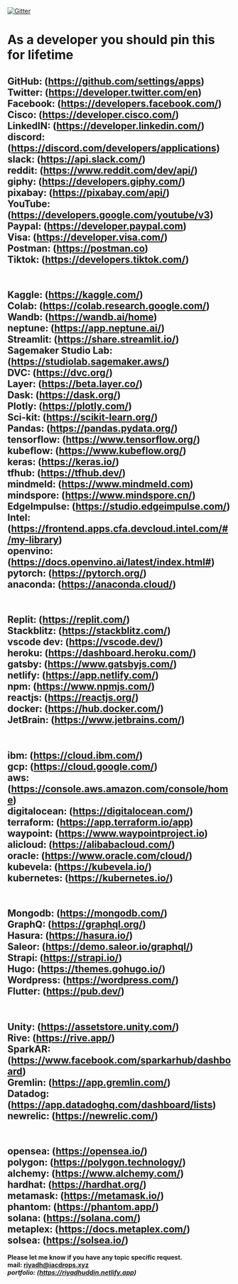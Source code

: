 [![Gitter](https://badges.gitter.im/iacdrop/community.svg)](https://gitter.im/iacdrop/community?utm_source=badge&utm_medium=badge&utm_campaign=pr-badge)
# As a developer you should pin this for lifetime
<b>GitHub: (https://github.com/settings/apps)
<br><b>Twitter: (https://developer.twitter.com/en)
<br><b>Facebook: (https://developers.facebook.com/)
<br><b>Cisco: (https://developer.cisco.com/)
<br><b>LinkedIN: (https://developer.linkedin.com/)
<br><b>discord: (https://discord.com/developers/applications)
<br><b>slack: (https://api.slack.com/)
<br><b>reddit: (https://www.reddit.com/dev/api/)
<br><b>giphy: (https://developers.giphy.com/)
<br><b>pixabay: (https://pixabay.com/api/)
<br><b>YouTube: (https://developers.google.com/youtube/v3)
<br><b>Paypal: (https://developer.paypal.com)
<br><b>Visa: (https://developer.visa.com/)
<br><b>Postman: (https://postman.co)
<br><b>Tiktok: (https://developers.tiktok.com/)
---------------------------------------------
<br><b>Kaggle: (https://kaggle.com/)
<br><b>Colab: (https://colab.research.google.com/)
<br><b>Wandb: (https://wandb.ai/home)
<br><b>neptune: (https://app.neptune.ai/)
<br><b>Streamlit: (https://share.streamlit.io/)
<br><b>Sagemaker Studio Lab: (https://studiolab.sagemaker.aws/)
<br><b>DVC: (https://dvc.org/)
<br><b>Layer: (https://beta.layer.co/)
<br><b>Dask: (https://dask.org/)
<br><b>Plotly: (https://plotly.com/)
<br><b>Sci-kit: (https://scikit-learn.org/)
<br><b>Pandas: (https://pandas.pydata.org/)
<br><b>tensorflow: (https://www.tensorflow.org/)
<br><b> kubeflow: (https://www.kubeflow.org/)
<br><b>keras: (https://keras.io/)
<br><b>tfhub: (https://tfhub.dev/)
<br><b>mindmeld: (https://www.mindmeld.com)
<br><b>mindspore: (https://www.mindspore.cn/)
<br><b>EdgeImpulse: (https://studio.edgeimpulse.com/)
<br><b>Intel: (https://frontend.apps.cfa.devcloud.intel.com/#/my-library)
<br><b>openvino: (https://docs.openvino.ai/latest/index.html#)
<br><b>pytorch: (https://pytorch.org/)
<br><b>anaconda: (https://anaconda.cloud/)
---------------------------------------------
<br><b>Replit: (https://replit.com/)
<br><b>Stackblitz: (https://stackblitz.com/)
<br><b>vscode dev: (https://vscode.dev/)
<br><b>heroku: (https://dashboard.heroku.com/)
<br><b>gatsby: (https://www.gatsbyjs.com/)
<br><b>netlify: (https://app.netlify.com/)
<br><b>npm: (https://www.npmjs.com/)
<br><b>reactjs: (https://reactjs.org/)
<br><b>docker: (https://hub.docker.com/)
<br><b>JetBrain: (https://www.jetbrains.com/)
---------------------------------------------
<br><b>ibm: (https://cloud.ibm.com/)
<br><b>gcp: (https://cloud.google.com/)
<br><b>aws: (https://console.aws.amazon.com/console/home)
<br><b>digitalocean: (https://digitalocean.com/)
<br><b>terraform: (https://app.terraform.io/app)
<br><b>waypoint: (https://www.waypointproject.io)
<br><b>alicloud: (https://alibabacloud.com/)
<br><b>oracle: (https://www.oracle.com/cloud/)
<br><b>kubevela: (https://kubevela.io/)
<br><b>kubernetes: (https://kubernetes.io/)
--------------------------------------------
<br><b>Mongodb: (https://mongodb.com/)
<br><b>GraphQ: (https://graphql.org/)
<br><b>Hasura: (https://hasura.io/)
<br><b>Saleor: (https://demo.saleor.io/graphql/)
<br><b>Strapi: (https://strapi.io/)
<br><b>Hugo: (https://themes.gohugo.io/)
<br><b>Wordpress: (https://wordpress.com/)
<br><b>Flutter: (https://pub.dev/)
---------------------------------------------
<br><b>Unity: (https://assetstore.unity.com/)
<br><b>Rive: (https://rive.app/)
<br><b>SparkAR: (https://www.facebook.com/sparkarhub/dashboard)
<br><b>Gremlin: (https://app.gremlin.com/)
<br><b>Datadog: (https://app.datadoghq.com/dashboard/lists)
<br><b>newrelic: (https://newrelic.com/)
---------------------------------------------
<br><b> opensea: (https://opensea.io/)
<br><b> polygon: (https://polygon.technology/)
<br><b> alchemy: (https://www.alchemy.com/)
<br><b> hardhat: (https://hardhat.org/)
<br><b> metamask: (https://metamask.io/)
<br><b> phantom: (https://phantom.app/)
<br><b> solana: (https://solana.com/)
<br><b> metaplex: (https://docs.metaplex.com/)
<br><b> solsea: (https://solsea.io/)
 ---------------------------------------------

Please let me know if you have any topic specific request.<br>
mail: <riyadh@iacdrops.xyz>
<br><i>portfolio: (https://riyadhuddin.netlify.app)
